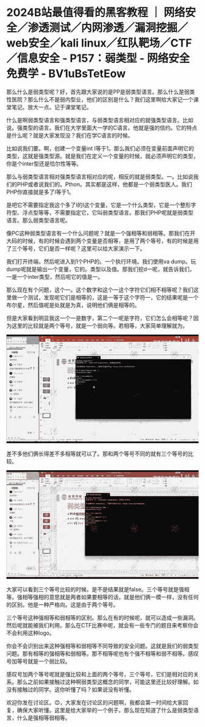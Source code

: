 # 2024B站最值得看的黑客教程 ｜ 网络安全／渗透测试／内网渗透／漏洞挖掘／web安全／kali linux／红队靶场／CTF／信息安全 - P157：弱类型 - 网络安全免费学 - BV1uBsTetEow

那么什么是弱类型呢？好，首先跟大家说的是PP是弱类型语言。那么什么是弱类性医院？那么什么不是弱内型业，他们的区别是什么？我们这里啊给大家记一个课堂笔记。放大一点。记于课堂笔记。

什么是啊弱类型语言和强类型语言，与弱类型语言相对应的就强类型语言。比如说。强类型的语言。我们在大学里面大一学的C语言。他就是强的信约。它的特点是什么呢？就是大家发现没？我们在学C语言的时候。

比如说我们要。啊，创建一个变量int I等于1。那么我们必须在变量前面声明它的类型，这就是强类型源。就是我们在定义一个变量的时候，就必须声明它的类型，你是个inter型还是恰尔性等等。

那么与弱类型语言相对强类型语言相对应的呢，相反的就是弱类型。一。比如说我们的PHP或者说我们的。Pthon。其实都是这样，他都是一个弱类型医人。我们PHP你直接就是多了I等于1。

是吧它不需要指定我这个多了I的I这个变量，它是一个什么类型，它是一个整形字符型、浮点型等等，不需要指定它，它叫弱类型语言。那我们PHP呢就是弱类型语言。那么弱类型语言呢。

像PC这种弱类型语言有一个什么问题呢？就是一个强相等和弱相等。那我们在开大码的时候，有的时候会遇到两个变量是否相等，是用了两个等号，有的时候是用了三个等号，它们是否一样呢？这里可以给大家演示一下。

我们打开终端，然后呢进入到1个PHP的。一个执行环境。我们使用va dump。玩dump呢就是输出一个变量，它的。类型以及值。那我们挖d一呢，就告诉我们，一是一个inter类型，然后呢它的值是一。

那么现在有个问题，这个一。这个数字和这个一这个字符它们相不相等呢？我们这里做一个测试，发现呢它们是相等的，这是一等于这个字符一，它的结果呢是一个布尔星，然后值呢是处就是为真，说明他们俩是相等的。

但是大家看到明显我这一个一是数字，第二个一呢是字符，它们怎么会相等呢？因为这里的比较就是两个等号，就是一个弱向等。若相等，大家简单理解就为。



![](img/5030745b42bf345cba02ff4f145ad36d_1.png)

差不多他们俩长得差不多相等就可以了。那和两个等号不同的就有三个等号的比较。

![](img/5030745b42bf345cba02ff4f145ad36d_3.png)

大家可以看到三个等号比较的时候。是不是结果就是false。三个等号就是强相等。强相等强相的意思就是两者如果要相等的话，就是他们俩一模一样，没有任何的区别。他是一种严格向。这是由于两个等号。

三个等号这种强相等和弱相等的区别。那么在有的时候呢，就可以造成一些漏洞。然后呢就能被我们利用。那么在CTF比赛中呢，就会有一些专门的题目来考察你会不会利用这种logo。

你会不会识别出来这种强相等和弱相等不同导致的安全问题。这就是我们的弱类型问题。那有相等的强相等和弱相等。那不相等呢也有个强不相等和弱不相等。感叹号加等号就是一个弱比较。

感叹号加两个等号呢就是强比较和上面的两个等号，三个等号，它们是相对应的关系。那么之前如果接触过这种啊弱类型这概念的同学，可能这里还比较好理解。如没有接触过的同学。这你听懂了吗？如果说没有听懂。

欢迎你发在讨论区。😊，大家发在讨论区的问题啊，我都会第一时间给大家回复，确保大家听懂。这里是给大家举的一个例子。那么现在知道了什么是弱类型语言，什么是强相等弱相等。

